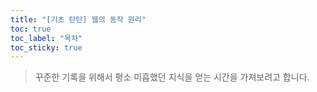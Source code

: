 ```yaml
---
title: "[기초 탄탄] 웹의 동작 원리"
toc: true
toc_label: "목차"
toc_sticky: true
---
```


> 꾸준한 기록을 위해서 평소 미흡했던 지식을 얻는 시간을 가져보려고 합니다.